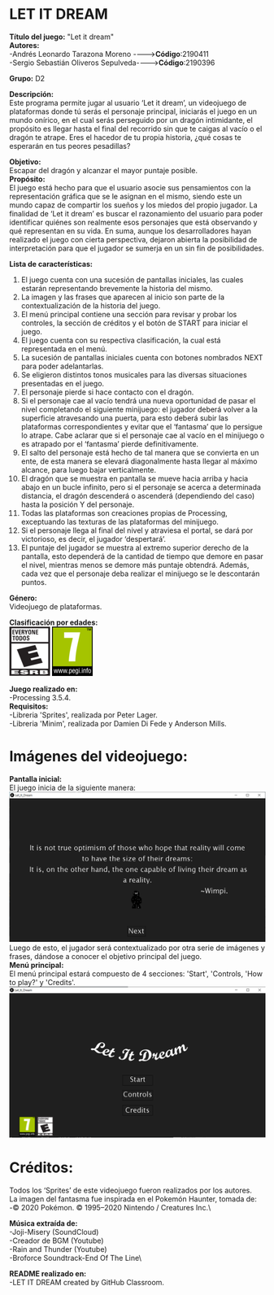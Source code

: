 # LET IT DREAM

**Título del juego:** "Let it dream"\
**Autores:** \
-Andrés Leonardo Tarazona Moreno    ---->**Código**:2190411\
-Sergio Sebastián Oliveros Sepulveda---->**Código**:2190396

**Grupo:** D2

**Descripción:**\
Este programa permite jugar al usuario ‘Let it dream’, un videojuego de plataformas donde tú serás el personaje principal, 
iniciarás el juego en un mundo onírico, en el cual serás perseguido por un dragón intimidante, 
el propósito es llegar hasta el final del recorrido sin que te caigas al vacío o el dragón te atrape.
Eres el hacedor de tu propia historia, ¿qué cosas te esperarán en tus peores pesadillas?

**Objetivo:**\
Escapar del dragón y alcanzar el mayor puntaje posible.\
**Propósito:**\
El juego está hecho para que el usuario asocie sus pensamientos con la representación gráfica que se le asignan en el mismo, 
siendo este un mundo capaz de compartir los sueños y los miedos del propio jugador. 
La finalidad de ‘Let it dream’ es buscar el razonamiento del usuario para poder identificar quiénes son realmente esos personajes que está observando y qué representan en su vida. 
En suma, aunque los desarrolladores hayan realizado el juego con cierta perspectiva, dejaron abierta la posibilidad de interpretación para que el jugador se sumerja en un sin fin de posibilidades.  

**Lista de características:**
1. El juego cuenta con una sucesión de pantallas iniciales, las cuales estarán representando brevemente la historia del mismo.
2. La imagen y las frases que aparecen al inicio son parte de la contextualización de la historia del juego. 
3. El menú principal contiene una sección para revisar y probar los controles, la sección de créditos y el botón de START para iniciar el juego.
4. El juego cuenta con su respectiva clasificación, la cual está representada en el menú.
5. La sucesión de pantallas iniciales cuenta con botones nombrados NEXT para poder adelantarlas.  
6. Se eligieron distintos tonos musicales para las diversas situaciones presentadas en el juego. 
7. El personaje pierde si hace contacto con el dragón. 
8. Si el personaje cae al vacío tendrá una nueva oportunidad de pasar el nivel completando el siguiente minijuego: 
el jugador deberá volver a la superficie atravesando una puerta, para esto deberá subir las plataformas correspondientes y evitar que el  ‘fantasma’ que lo persigue lo atrape. 
Cabe aclarar que si el personaje cae al vacío en el minijuego o es atrapado por el ‘fantasma’ pierde definitivamente.
9. El salto del personaje está hecho de tal manera que se convierta en un ente, de esta manera se elevará diagonalmente hasta llegar al máximo alcance,
para luego bajar verticalmente. 
10. El dragón que se muestra en pantalla se mueve hacia arriba y hacia abajo en un bucle infinito, pero si el personaje se acerca a determinada distancia, 
el dragón descenderá o ascenderá (dependiendo del caso) hasta la posición Y del personaje.
11. Todas las plataformas son creaciones propias de Processing, exceptuando las texturas de las plataformas del minijuego.
12. Si el personaje llega al final del nivel y atraviesa el portal, se dará por victorioso, es decir, el jugador ‘despertará’.
13. El puntaje del jugador se muestra al extremo superior derecho de la pantalla, esto dependerá de la cantidad de tiempo que demore en pasar el nivel, 
mientras menos se demore más puntaje obtendrá. Además, cada vez que el personaje deba realizar el minijuego se le descontarán puntos. 

**Género:**\
Videojuego de plataformas.

**Clasificación por edades:**\
![./E.png](./E.png)
![./pegi.png](./pegi.png)

**Juego realizado en:**\
-Processing 3.5.4.\
**Requisitos:**\
-Libreria 'Sprites', realizada por Peter Lager.\
-Libreria 'Minim', realizada por Damien Di Fede y Anderson Mills.

# **Imágenes del videojuego:**
**Pantalla inicial:**\
El juego inicia de la siguiente manera:  
![./P_1.png](./P_1.PNG)
Luego de esto, el jugador será contextualizado por otra serie de imágenes y frases, dándose a conocer el objetivo principal del juego. \
**Menú principal:**\
El menú principal estará compuesto de 4 secciones: 'Start', 'Controls, 'How to play?' y 'Credits'. \
![./P_4.png](./P_4.PNG)

# **Créditos:**
Todos los ‘Sprites’ de este videojuego fueron realizados por los autores.\
La imagen del fantasma fue inspirada en el Pokemón Haunter, tomada de:\
-© 2020 Pokémon. © 1995–2020 Nintendo / Creatures Inc.\

**Música extraída de:**\
-Joji-Misery (SoundCloud)\
-Creador de BGM (Youtube)\
-Rain and Thunder (Youtube)\
-Broforce Soundtrack-End Of The Line\

**README realizado en:**\
-LET IT DREAM created by GitHub Classroom.
